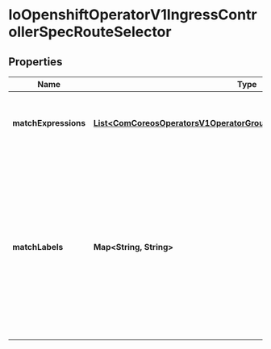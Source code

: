 
# IoOpenshiftOperatorV1IngressControllerSpecRouteSelector

## Properties
Name | Type | Description | Notes
------------ | ------------- | ------------- | -------------
**matchExpressions** | [**List&lt;ComCoreosOperatorsV1OperatorGroupSpecSelectorMatchExpressions&gt;**](ComCoreosOperatorsV1OperatorGroupSpecSelectorMatchExpressions.md) | matchExpressions is a list of label selector requirements. The requirements are ANDed. |  [optional]
**matchLabels** | **Map&lt;String, String&gt;** | matchLabels is a map of {key,value} pairs. A single {key,value} in the matchLabels map is equivalent to an element of matchExpressions, whose key field is \&quot;key\&quot;, the operator is \&quot;In\&quot;, and the values array contains only \&quot;value\&quot;. The requirements are ANDed. |  [optional]



